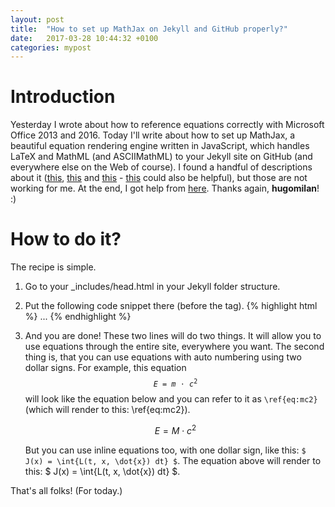 ```yaml
---
layout: post
title:  "How to set up MathJax on Jekyll and GitHub properly?"
date:   2017-03-28 10:44:32 +0100
categories: mypost
---
```

# Introduction

Yesterday I wrote about how to reference equations correctly with Microsoft Office 2013 and 2016. Today I'll write about how to set up MathJax, a beautiful equation rendering engine written in JavaScript, which handles LaTeX and MathML (and ASCIIMathML) to your Jekyll site on GitHub (and everywhere else on the Web of course). I found a handful of descriptions about it ([this][jekyll], [this][gastonsanchez] and [this][tobanwiebe] - [this][haixing-hu] could also be helpful), but those are not working for me. At the end, I got help from [here][pages-gem]. Thanks again, **hugomilan**! :)

# How to do it?
The recipe is simple.

1. Go to your \_includes/head.html in your Jekyll folder structure.

2. Put the following code snippet there (before the </head> tag).
    {% highlight html %}
       <head>
       ...
       <script type="text/x-mathjax-config"> MathJax.Hub.Config({ TeX: { equationNumbers: { autoNumber: "all" } } }); </script>
       <script src="https://cdn.mathjax.org/mathjax/latest/MathJax.js?config=TeX-AMS-MML_HTMLorMML" type="text/javascript"></script>
       </head>
    {% endhighlight %}

3. And you are done! These two lines will do two things. It will allow you to use equations through the entire site, everywhere you want. The second thing is, that you can use equations with auto numbering using two dollar signs. For example, this equation <code>$$ E = m\cdot c^2 \label{eq:mc2}$$</code> will look like the equation below and you can refer to it as <code>\ref{eq:mc2}</code> (which will render to this: \ref{eq:mc2}).

    $$ E = M\cdot c^2 \label{eq:mc2} $$

    But you can use inline equations too, with one dollar sign, like this: <code>$ J(x) = \int{L(t, x, \dot{x}) dt} \$</code>. The equation above will render to this: $ J(x) = \int{L(t, x, \dot{x}) dt} $.

That's all folks! (For today.)

[jekyll]: https://jekyllrb.com/docs/extras/
[gastonsanchez]: http://gastonsanchez.com/visually-enforced/opinion/2014/02/16/Mathjax-with-jekyll/
[tobanwiebe]: http://tobanwiebe.com/blog/2016/02/mathjax-kramdown
[haixing-hu]: https://gist.github.com/maurizzzio/ec311235997fab7b2993
[pages-gem]: https://github.com/github/pages-gem/issues/307
